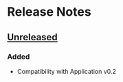 # Release Notes

## [Unreleased](https://github.com/ixocreate/log-package/compare/master...develop)
### Added
- Compatibility with Application v0.2
